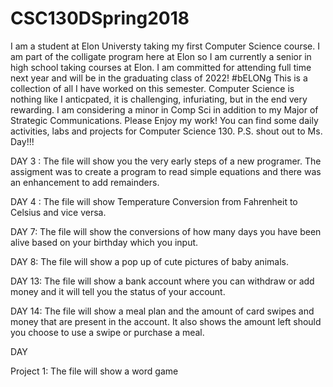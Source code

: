 # CSC130DSpring2018
I am a student at Elon Universty taking my first Computer Science course. 
I am part of the colligate program here at Elon so I am currently a senior in high school taking courses at Elon. I am committed for attending full time next year and will be in the graduating class of 2022! #bELONg 
This is a collection of all I have worked on this semester. 
Computer Science is nothing like I anticpated, it is challenging, infuriating, but in the end very rewarding. 
I am considering a minor in Comp Sci in addition to my Major of Strategic Communications. 
Please Enjoy my work! You can find some daily activities, labs and projects for Computer Science 130. 
P.S. shout out to Ms. Day!!!

DAY 3 :
The file will show you the very early steps of a new programer. The assigment was to create a program to read simple equations and there was an enhancement to add remainders. 

DAY 4 :
The file will show Temperature Conversion from Fahrenheit to Celsius and vice versa. 

DAY 7: 
The file will show the conversions of how many days you have been alive based on your birthday which you input. 

DAY 8: 
The file will show a pop up of cute pictures of baby animals. 

DAY 13: 
The file will show a bank account where you can withdraw or add money and it will tell you the status of your account. 

DAY 14: 
The file will show a meal plan and the amount of card swipes and money that are present in the account. It also shows the amount left should you choose to use a swipe or purchase a meal. 

DAY

Project 1: 
The file will show a word game 

